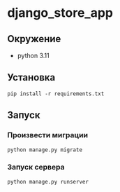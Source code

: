 # django_store_app

## Окружение
- python 3.11

## Установка
```
pip install -r requirements.txt
```

## Запуск
### Произвести миграции
```
python manage.py migrate
```
### Запуск сервера
```
python manage.py runserver
```